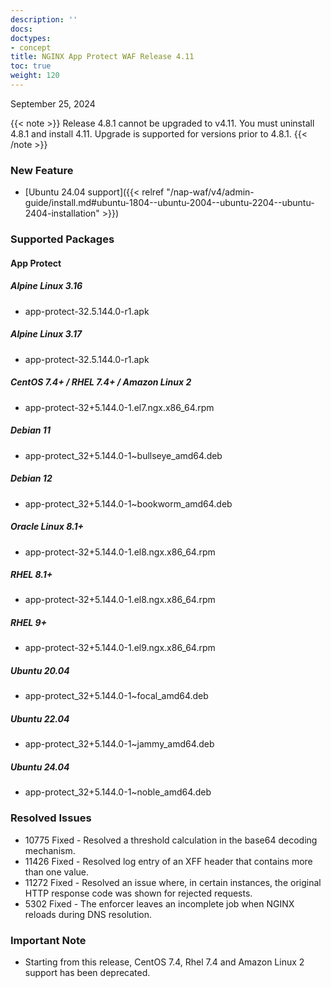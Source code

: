 ```yaml
---
description: ''
docs: 
doctypes:
- concept
title: NGINX App Protect WAF Release 4.11
toc: true
weight: 120
---
```


September 25, 2024

{{< note >}}
Release 4.8.1 cannot be upgraded to v4.11. You must uninstall 4.8.1 and install 4.11. Upgrade is supported for versions prior to 4.8.1.
{{< /note >}}

### New Feature

- [Ubuntu 24.04 support]({{< relref "/nap-waf/v4/admin-guide/install.md#ubuntu-1804--ubuntu-2004--ubuntu-2204--ubuntu-2404-installation" >}})


### Supported Packages

#### App Protect

##### Alpine Linux 3.16 

- app-protect-32.5.144.0-r1.apk

##### Alpine Linux 3.17

- app-protect-32.5.144.0-r1.apk

##### CentOS 7.4+ / RHEL 7.4+ / Amazon Linux 2	

- app-protect-32+5.144.0-1.el7.ngx.x86_64.rpm	

##### Debian 11

- app-protect_32+5.144.0-1~bullseye_amd64.deb

##### Debian 12

- app-protect_32+5.144.0-1~bookworm_amd64.deb

##### Oracle Linux 8.1+

- app-protect-32+5.144.0-1.el8.ngx.x86_64.rpm

##### RHEL 8.1+ 

- app-protect-32+5.144.0-1.el8.ngx.x86_64.rpm

##### RHEL 9+

- app-protect-32+5.144.0-1.el9.ngx.x86_64.rpm

##### Ubuntu 20.04

- app-protect_32+5.144.0-1~focal_amd64.deb

##### Ubuntu 22.04

- app-protect_32+5.144.0-1~jammy_amd64.deb

##### Ubuntu 24.04

- app-protect_32+5.144.0-1~noble_amd64.deb


### Resolved Issues

- 10775 Fixed - Resolved a threshold calculation in the base64 decoding mechanism.
- 11426 Fixed - Resolved log entry of an XFF header that contains more than one value.
- 11272 Fixed - Resolved an issue where, in certain instances, the original HTTP response code was shown for rejected requests.
- 5302 Fixed - The enforcer leaves an incomplete job when NGINX reloads during DNS resolution.

### **Important Note**
- Starting from this release, CentOS 7.4, Rhel 7.4 and Amazon Linux 2 support has been deprecated.
